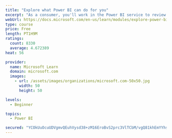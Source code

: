 ```yaml
---
title: "Explore what Power BI can do for you"
excerpt: "As a consumer, you'll work in the Power BI service to review and interact with content that has been shared with you. This module provides the foundational information that you need to work effectively in the Power BI service."
webUrl: https://docs.microsoft.com/en-us/learn/modules/explore-power-bi-service/
type: course
price: Free
length: PT1H9M
ratings:
  count: 8330
  average: 4.672389
heat: 56

provider:
  name: Microsoft Learn
  domain: microsoft.com
  images:
    - url: /assets/images/organizations/microsoft.com-50x50.jpg
      width: 50
      height: 50

levels:
  - Beginner

topics:
  - Power BI

secured: "YCOkUuOcuUDVgmvQEuhVysd38+zM16EroBvS2prc3VlTCbM/vgQ81khEmYYhsIVYATuY9otCL1azKH/7WyZ4xcNNQ7nJHerOr+LQNKIk8mmd9cKrLwo2U12kaxr8njcEDS/30ITE57HYxwRpAFlywEGEYH4h5mzUb62HoqPKHUUFD4ukd4xbOTzD2NwGd4EM30y+mOPctQvFe16JZokV2hcVg8PHInP0ahDPlyMTacuE5h0cz097ErwjFd3kxmWZF7pzbNpll3u6tQsLq7Fh2cMirunaDd9cEPjBz+LeXjdiBHBKtzP2D6j6zkR165T2NGfgPPSyE1Wt8Z44p6Isl2BfecN3PLaa0sRYYuGM4WwxIsT4ND7aXMsLXRCpX1qDrpT63saHS8LL/X5dY56tAaxz7+c8r4VVg8uMt18pLlo=;eRfDJHmf7kMsM24xzNhDXw=="
---
```


